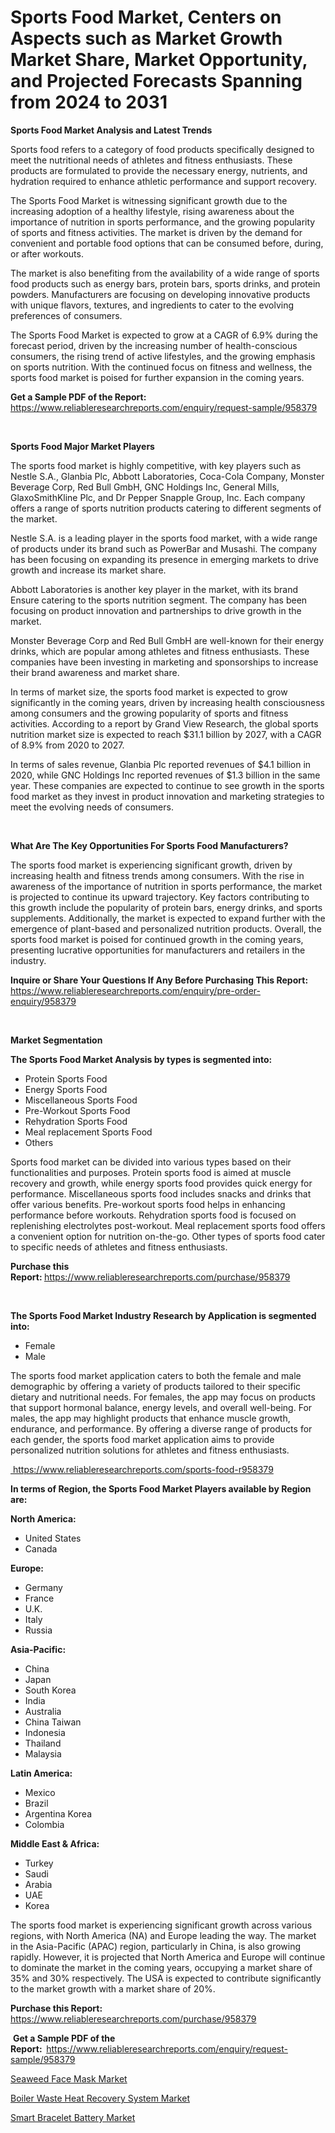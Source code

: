 <p><h1>Sports Food Market, Centers on Aspects such as Market Growth Market Share, Market Opportunity, and Projected Forecasts Spanning from 2024 to 2031</h1></p><p><strong>Sports Food Market Analysis and Latest Trends</strong></p>
<p><p>Sports food refers to a category of food products specifically designed to meet the nutritional needs of athletes and fitness enthusiasts. These products are formulated to provide the necessary energy, nutrients, and hydration required to enhance athletic performance and support recovery.</p><p>The Sports Food Market is witnessing significant growth due to the increasing adoption of a healthy lifestyle, rising awareness about the importance of nutrition in sports performance, and the growing popularity of sports and fitness activities. The market is driven by the demand for convenient and portable food options that can be consumed before, during, or after workouts.</p><p>The market is also benefiting from the availability of a wide range of sports food products such as energy bars, protein bars, sports drinks, and protein powders. Manufacturers are focusing on developing innovative products with unique flavors, textures, and ingredients to cater to the evolving preferences of consumers.</p><p>The Sports Food Market is expected to grow at a CAGR of 6.9% during the forecast period, driven by the increasing number of health-conscious consumers, the rising trend of active lifestyles, and the growing emphasis on sports nutrition. With the continued focus on fitness and wellness, the sports food market is poised for further expansion in the coming years.</p></p>
<p><strong>Get a Sample PDF of the Report:&nbsp;</strong> <a href="https://www.reliableresearchreports.com/enquiry/request-sample/958379">https://www.reliableresearchreports.com/enquiry/request-sample/958379</a></p>
<p>&nbsp;</p>
<p><strong>Sports Food Major Market Players</strong></p>
<p><p>The sports food market is highly competitive, with key players such as Nestle S.A., Glanbia Plc, Abbott Laboratories, Coca-Cola Company, Monster Beverage Corp, Red Bull GmbH, GNC Holdings Inc, General Mills, GlaxoSmithKline Plc, and Dr Pepper Snapple Group, Inc. Each company offers a range of sports nutrition products catering to different segments of the market.</p><p>Nestle S.A. is a leading player in the sports food market, with a wide range of products under its brand such as PowerBar and Musashi. The company has been focusing on expanding its presence in emerging markets to drive growth and increase its market share.</p><p>Abbott Laboratories is another key player in the market, with its brand Ensure catering to the sports nutrition segment. The company has been focusing on product innovation and partnerships to drive growth in the market.</p><p>Monster Beverage Corp and Red Bull GmbH are well-known for their energy drinks, which are popular among athletes and fitness enthusiasts. These companies have been investing in marketing and sponsorships to increase their brand awareness and market share.</p><p>In terms of market size, the sports food market is expected to grow significantly in the coming years, driven by increasing health consciousness among consumers and the growing popularity of sports and fitness activities. According to a report by Grand View Research, the global sports nutrition market size is expected to reach $31.1 billion by 2027, with a CAGR of 8.9% from 2020 to 2027.</p><p>In terms of sales revenue, Glanbia Plc reported revenues of $4.1 billion in 2020, while GNC Holdings Inc reported revenues of $1.3 billion in the same year. These companies are expected to continue to see growth in the sports food market as they invest in product innovation and marketing strategies to meet the evolving needs of consumers.</p></p>
<p>&nbsp;</p>
<p><strong>What Are The Key Opportunities For Sports Food Manufacturers?</strong></p>
<p><p>The sports food market is experiencing significant growth, driven by increasing health and fitness trends among consumers. With the rise in awareness of the importance of nutrition in sports performance, the market is projected to continue its upward trajectory. Key factors contributing to this growth include the popularity of protein bars, energy drinks, and sports supplements. Additionally, the market is expected to expand further with the emergence of plant-based and personalized nutrition products. Overall, the sports food market is poised for continued growth in the coming years, presenting lucrative opportunities for manufacturers and retailers in the industry.</p></p>
<p><strong>Inquire or Share Your Questions If Any Before Purchasing This Report:</strong> <a href="https://www.reliableresearchreports.com/enquiry/pre-order-enquiry/958379">https://www.reliableresearchreports.com/enquiry/pre-order-enquiry/958379</a></p>
<p>&nbsp;</p>
<p><strong>Market Segmentation</strong></p>
<p><strong>The Sports Food Market Analysis by types is segmented into:</strong></p>
<p><ul><li>Protein Sports Food</li><li>Energy Sports Food</li><li>Miscellaneous Sports Food</li><li>Pre-Workout Sports Food</li><li>Rehydration Sports Food</li><li>Meal replacement Sports Food</li><li>Others</li></ul></p>
<p><p>Sports food market can be divided into various types based on their functionalities and purposes. Protein sports food is aimed at muscle recovery and growth, while energy sports food provides quick energy for performance. Miscellaneous sports food includes snacks and drinks that offer various benefits. Pre-workout sports food helps in enhancing performance before workouts. Rehydration sports food is focused on replenishing electrolytes post-workout. Meal replacement sports food offers a convenient option for nutrition on-the-go. Other types of sports food cater to specific needs of athletes and fitness enthusiasts.</p></p>
<p><strong>Purchase this Report:&nbsp;</strong><a href="https://www.reliableresearchreports.com/purchase/958379">https://www.reliableresearchreports.com/purchase/958379</a></p>
<p>&nbsp;</p>
<p><strong>The Sports Food Market Industry Research by Application is segmented into:</strong></p>
<p><ul><li>Female</li><li>Male</li></ul></p>
<p><p>The sports food market application caters to both the female and male demographic by offering a variety of products tailored to their specific dietary and nutritional needs. For females, the app may focus on products that support hormonal balance, energy levels, and overall well-being. For males, the app may highlight products that enhance muscle growth, endurance, and performance. By offering a diverse range of products for each gender, the sports food market application aims to provide personalized nutrition solutions for athletes and fitness enthusiasts.</p></p>
<p><a href="https://www.reliableresearchreports.com/sports-food-r958379">&nbsp;https://www.reliableresearchreports.com/sports-food-r958379</a></p>
<p><strong>In terms of Region, the Sports Food Market Players available by Region are:</strong></p>
<p>
    <p> <strong> North America: </strong>
        <ul>
            <li>United States</li>
            <li>Canada</li>
        </ul>
        </p> 
    <p> <strong> Europe: </strong>
        <ul>
            <li>Germany</li>
            <li>France</li>
            <li>U.K.</li>
            <li>Italy</li>
            <li>Russia</li>
        </ul>
        </p> 
    <p> <strong> Asia-Pacific: </strong>
        <ul>
            <li>China</li>
            <li>Japan</li>
            <li>South Korea</li>
            <li>India</li>
            <li>Australia</li>
            <li>China Taiwan</li>
            <li>Indonesia</li>
            <li>Thailand</li>
            <li>Malaysia</li>
        </ul>
        </p> 
    <p> <strong> Latin America: </strong>
        <ul>
            <li>Mexico</li>
            <li>Brazil</li>
            <li>Argentina Korea</li>
            <li>Colombia</li>
        </ul>
        </p> 
    <p> <strong> Middle East & Africa: </strong>
        <ul>
            <li>Turkey</li>
            <li>Saudi</li>
            <li>Arabia</li>
            <li>UAE</li>
            <li>Korea</li>
        </ul>
    </p>
    </p>
<p><p>The sports food market is experiencing significant growth across various regions, with North America (NA) and Europe leading the way. The market in the Asia-Pacific (APAC) region, particularly in China, is also growing rapidly. However, it is projected that North America and Europe will continue to dominate the market in the coming years, occupying a market share of 35% and 30% respectively. The USA is expected to contribute significantly to the market growth with a market share of 20%.</p></p>
<p><strong>Purchase this Report: </strong><a href="https://www.reliableresearchreports.com/purchase/958379">https://www.reliableresearchreports.com/purchase/958379</a></p>
<p>&nbsp;<strong>Get a Sample PDF of the Report:&nbsp;&nbsp;</strong><a href="https://www.reliableresearchreports.com/enquiry/request-sample/958379">https://www.reliableresearchreports.com/enquiry/request-sample/958379</a></p>
<p><strong></strong></p>
<p><p><a href="https://github.com/Paul14Anderson63/Market-Research-Report-List-5/blob/main/seaweed-face-mask-market.md">Seaweed Face Mask Market</a></p><p><a href="https://medium.com/@francesprichey/global-boiler-waste-heat-recovery-system-market-by-product-type-by-application-by-region-and-1457483ec8cf">Boiler Waste Heat Recovery System Market</a></p><p><a href="https://medium.com/@thaddeulentine3434/global-smart-bracelet-battery-market-is-projected-to-grow-at-a-cagr-of-8-3-b5daf2429d55">Smart Bracelet Battery Market</a></p></p>